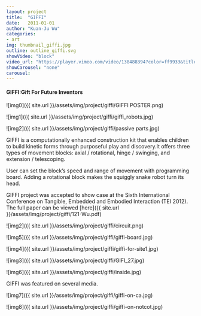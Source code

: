 ```yaml
---
layout: project
title:  "GIFFI"
date:   2011-01-01
author: "Kuan-Ju Wu"
categories:
- art
img: thumbnail_giffi.jpg
outline: outline_giffi.svg
showVideo: "block"
video_url: "https://player.vimeo.com/video/138488394?color=ff9933&title=0&byline=0&portrait=0"
showCarousel: "none"
carousel:
---
```

#### GIFFI:Gift For Future Inventors ####

![img0]({{ site.url }}/assets/img/project/giffi/GIFFI POSTER.png)

![img1]({{ site.url }}/assets/img/project/giffi/giffi_robots.jpg)

![img2]({{ site.url }}/assets/img/project/giffi/passive parts.jpg)


GIFFI is a computationally enhanced construction kit that enables children to build kinetic forms through purposeful play and discovery.It offers three types of movement blocks: axial / rotational, hinge / swinging, and extension / telescoping.

User can set the block’s speed and range of movement with programming board. Adding a rotational block makes the squiggly snake robot turn its head.

GIFFI project was accepted to show case at the Sixth International Conference on Tangible, Embedded and Embodied Interaction (TEI 2012). The full paper can be viewed [here]({{ site.url }}/assets/img/project/giffi/121-Wu.pdf)


![img2]({{ site.url }}/assets/img/project/giffi/circuit.png)

![img5]({{ site.url }}/assets/img/project/giffi/giffi-board.jpg)

![img4]({{ site.url }}/assets/img/project/giffi/giffi-for-site1.jpg)

![img3]({{ site.url }}/assets/img/project/giffi/GIFI_27.jpg)

![img6]({{ site.url }}/assets/img/project/giffi/inside.jpg)

GIFFI was featured on several media.

![img7]({{ site.url }}/assets/img/project/giffi/giffi-on-ca.jpg)

![img8]({{ site.url }}/assets/img/project/giffi/giffi-on-notcot.jpg)
